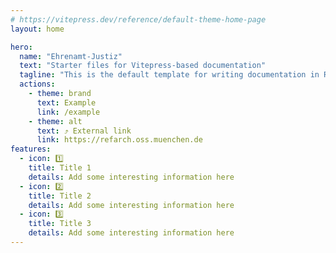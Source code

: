 ```yaml
---
# https://vitepress.dev/reference/default-theme-home-page
layout: home

hero:
  name: "Ehrenamt-Justiz"
  text: "Starter files for Vitepress-based documentation"
  tagline: "This is the default template for writing documentation in RefArch applications"
  actions:
    - theme: brand
      text: Example
      link: /example
    - theme: alt
      text: ⤴ External link
      link: https://refarch.oss.muenchen.de
features:
  - icon: 1️⃣
    title: Title 1
    details: Add some interesting information here
  - icon: 2️⃣
    title: Title 2
    details: Add some interesting information here
  - icon: 3️⃣
    title: Title 3
    details: Add some interesting information here
---
```


